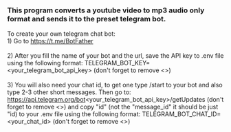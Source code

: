 ### This program converts a youtube video to mp3 audio only format and sends it to the preset telegram bot.

To create your own telegram chat bot:
<br>1) Go to https://t.me/BotFather<br>
<br>2) After you fill the name of your bot and the url, save the API key to .env file using the following format:
    TELEGRAM_BOT_KEY=<your_telegram_bot_api_key>
    (don't forget to remove <>)<br>
<br>3) You will also need your chat id, to get one type /start to your bot and also type 2-3 other short messages.
    Then go to:
    https://api.telegram.org/bot<your_telegram_bot_api_key>/getUpdates
    (don't forget to remove <>)
    and copy "id" (not the "message_id" it should be just "id) to your .env file using the following format:
    TELEGRAM_BOT_CHAT_ID=<your_chat_id>
    (don't forget to remove <>)